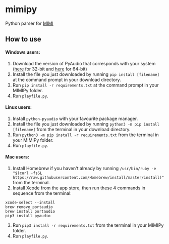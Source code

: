 # mimipy
Python parser for [MIMI](https://github.com/thaag7734/mimi)

## How to use
#### Windows users:
1. Download the version of PyAudio that corresponds with your system ([here](https://download.lfd.uci.edu/pythonlibs/q5gtlas7/PyAudio-0.2.11-cp37-cp37m-win32.whl) for 32-bit and [here](https://download.lfd.uci.edu/pythonlibs/q5gtlas7/PyAudio-0.2.11-cp37-cp37m-win_amd64.whl) for 64-bit)
2. Install the file you just downloaded by running `pip install [filename]` at the command prompt in your download directory.
3. Run `pip install -r requirements.txt` at the command prompt in your MIMIPy folder.
4. Run `playfile.py`.
#### Linux users:
1. Install `python-pyaudio` with your favourite package manager.
2. Install the file you just downloaded by running `python3 -m pip install [filename]` from the terminal in your download directory.
3. Run `python3 -m pip install -r requirements.txt` from the terminal in your MIMIPy folder.
4. Run `playfile.py`.
#### Mac users:
1. Install Homebrew if you haven't already by running `/usr/bin/ruby -e "$(curl -fsSL https://raw.githubusercontent.com/Homebrew/install/master/install)"` from the terminal.
2. Install Xcode from the app store, then run these 4 commands in sequence from the terminal:
```
xcode-select --install
brew remove portaudio
brew install portaudio
pip3 install pyaudio
```
3. Run `pip3 install -r requirements.txt` from the terminal in your MIMIPy folder.
4. Run `playfile.py`.
